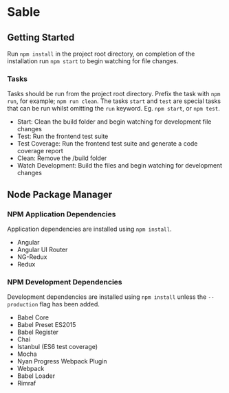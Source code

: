 # Sable

## Getting Started
Run `npm install` in the project root directory, on completion of the installation run `npm start` to begin watching for file changes.

### Tasks
Tasks should be run from the project root directory.
Prefix the task with `npm run`, for example; `npm run clean`.
The tasks `start` and `test` are special tasks that can be run whilst omitting the `run` keyword. Eg. `npm start`, or `npm test`.

- Start: Clean the build folder and begin watching for development file changes
- Test: Run the frontend test suite
- Test Coverage: Run the frontend test suite and generate a code coverage report
- Clean: Remove the /build folder
- Watch Development: Build the files and begin watching for development changes

## Node Package Manager

### NPM Application Dependencies
Application dependencies are installed using `npm install`.
- Angular
- Angular UI Router
- NG-Redux
- Redux

### NPM Development Dependencies
Development dependencies are installed using `npm install` unless the `--production` flag has been added.
- Babel Core
- Babel Preset ES2015
- Babel Register
- Chai
- Istanbul (ES6 test coverage)
- Mocha
- Nyan Progress Webpack Plugin
- Webpack
- Babel Loader
- Rimraf
